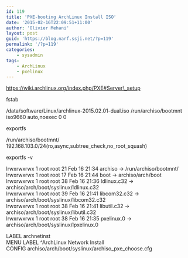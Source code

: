 ```yaml
---
id: 119
title: 'PXE-booting ArchLinux Install ISO'
date: '2015-02-16T22:09:51+11:00'
author: 'Olivier Mehani'
layout: post
guid: 'https://blog.narf.ssji.net/?p=119'
permalink: '/?p=119'
categories:
    - sysadmin
tags:
    - ArchLinux
    - pxelinux
---
```


https://wiki.archlinux.org/index.php/PXE#Server\_setup

fstab

 /data/software/Linux/archlinux-2015.02.01-dual.iso /run/archiso/bootmnt iso9660 auto,noexec 0 0

exportfs

 /run/archiso/bootmnt/ 192.168.103.0/24(ro,async,subtree\_check,no\_root\_squash)

exportfs -v

 lrwxrwxrwx 1 root root 21 Feb 16 21:34 archiso -&gt; /run/archiso/bootmnt/  
 lrwxrwxrwx 1 root root 17 Feb 16 21:44 boot -&gt; archiso/arch/boot  
 lrwxrwxrwx 1 root root 38 Feb 16 21:36 ldlinux.c32 -&gt; archiso/arch/boot/syslinux/ldlinux.c32  
 lrwxrwxrwx 1 root root 39 Feb 16 21:41 libcom32.c32 -&gt; archiso/arch/boot/syslinux/libcom32.c32  
 lrwxrwxrwx 1 root root 38 Feb 16 21:41 libutil.c32 -&gt; archiso/arch/boot/syslinux/libutil.c32  
 lrwxrwxrwx 1 root root 38 Feb 16 21:35 pxelinux.0 -&gt; archiso/arch/boot/syslinux/lpxelinux.0

 LABEL archnetinst  
 MENU LABEL ^ArchLinux Network Install  
 CONFIG archiso/arch/boot/syslinux/archiso\_pxe\_choose.cfg